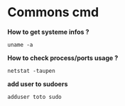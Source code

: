 # Commons cmd

__How to get systeme infos ?__

    uname -a
    

__How to check process/ports usage ?__

    netstat -taupen
    
    
__add user to sudoers__

    adduser toto sudo
